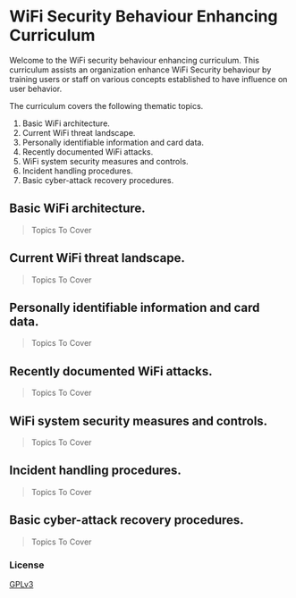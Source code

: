 # WiFi Security Behaviour Enhancing Curriculum

Welcome to the WiFi security behaviour enhancing curriculum. This curriculum assists an organization enhance WiFi Security behaviour by training users or staff on various concepts established to have influence on user behavior.

The curriculum covers the following thematic topics.

1. Basic WiFi architecture.
2. Current WiFi threat landscape.
3. Personally identifiable information and card data.
4. Recently documented WiFi attacks.
5. WiFi system security measures and controls.
6. Incident handling procedures.
7. Basic cyber-attack recovery procedures.


## Basic WiFi architecture.
> Topics To Cover
> 
## Current WiFi threat landscape.
> Topics To Cover

## Personally identifiable information and card data.
> Topics To Cover

## Recently documented WiFi attacks.
> Topics To Cover

## WiFi system security measures and controls.
> Topics To Cover

## Incident handling procedures.
> Topics To Cover

## Basic cyber-attack recovery procedures.
> Topics To Cover

### License
[GPLv3](https://www.gnu.org/licenses/gpl-3.0.en.html)
